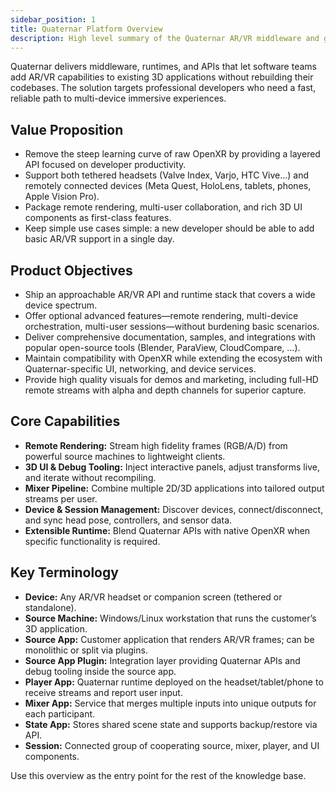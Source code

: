 ```yaml
---
sidebar_position: 1
title: Quaternar Platform Overview
description: High level summary of the Quaternar AR/VR middleware and guiding principles.
---
```


Quaternar delivers middleware, runtimes, and APIs that let software teams add AR/VR capabilities to existing 3D applications without rebuilding their codebases. The solution targets professional developers who need a fast, reliable path to multi-device immersive experiences.

## Value Proposition

- Remove the steep learning curve of raw OpenXR by providing a layered API focused on developer productivity.
- Support both tethered headsets (Valve Index, Varjo, HTC Vive…) and remotely connected devices (Meta Quest, HoloLens, tablets, phones, Apple Vision Pro).
- Package remote rendering, multi-user collaboration, and rich 3D UI components as first-class features.
- Keep simple use cases simple: a new developer should be able to add basic AR/VR support in a single day.

## Product Objectives

- Ship an approachable AR/VR API and runtime stack that covers a wide device spectrum.
- Offer optional advanced features—remote rendering, multi-device orchestration, multi-user sessions—without burdening basic scenarios.
- Deliver comprehensive documentation, samples, and integrations with popular open-source tools (Blender, ParaView, CloudCompare, …).
- Maintain compatibility with OpenXR while extending the ecosystem with Quaternar-specific UI, networking, and device services.
- Provide high quality visuals for demos and marketing, including full-HD remote streams with alpha and depth channels for superior capture.

## Core Capabilities

- **Remote Rendering:** Stream high fidelity frames (RGB/A/D) from powerful source machines to lightweight clients.
- **3D UI & Debug Tooling:** Inject interactive panels, adjust transforms live, and iterate without recompiling.
- **Mixer Pipeline:** Combine multiple 2D/3D applications into tailored output streams per user.
- **Device & Session Management:** Discover devices, connect/disconnect, and sync head pose, controllers, and sensor data.
- **Extensible Runtime:** Blend Quaternar APIs with native OpenXR when specific functionality is required.

## Key Terminology

- **Device:** Any AR/VR headset or companion screen (tethered or standalone).
- **Source Machine:** Windows/Linux workstation that runs the customer’s 3D application.
- **Source App:** Customer application that renders AR/VR frames; can be monolithic or split via plugins.
- **Source App Plugin:** Integration layer providing Quaternar APIs and debug tooling inside the source app.
- **Player App:** Quaternar runtime deployed on the headset/tablet/phone to receive streams and report user input.
- **Mixer App:** Service that merges multiple inputs into unique outputs for each participant.
- **State App:** Stores shared scene state and supports backup/restore via API.
- **Session:** Connected group of cooperating source, mixer, player, and UI components.

Use this overview as the entry point for the rest of the knowledge base.
